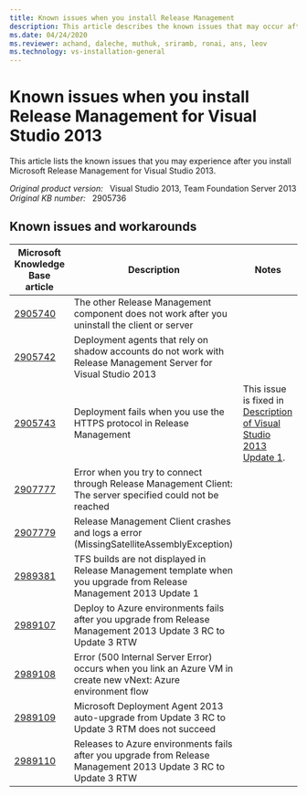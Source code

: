 ```yaml
---
title: Known issues when you install Release Management
description: This article describes the known issues that may occur after you install Release Management for Visual Studio 2013.
ms.date: 04/24/2020
ms.reviewer: achand, daleche, muthuk, sriramb, ronai, ans, leov
ms.technology: vs-installation-general
---
```

# Known issues when you install Release Management for Visual Studio 2013

This article lists the known issues that you may experience after you install Microsoft Release Management for Visual Studio 2013.

_Original product version:_ &nbsp; Visual Studio 2013, Team Foundation Server 2013  
_Original KB number:_ &nbsp; 2905736

## Known issues and workarounds

|Microsoft Knowledge Base article|Description|Notes|
|---|---|---|
| [2905740](https://support.microsoft.com/help/2905740)|The other Release Management component does not work after you uninstall the client or server||
| [2905742](https://support.microsoft.com/help/2905742)|Deployment agents that rely on shadow accounts do not work with Release Management Server for Visual Studio 2013||
| [2905743](https://support.microsoft.com/help/2905743)|Deployment fails when you use the HTTPS protocol in Release Management|This issue is fixed in [Description of Visual Studio 2013 Update 1](https://support.microsoft.com/help/2911573).|
| [2907777](https://support.microsoft.com/help/2907777)|Error when you try to connect through Release Management Client: The server specified could not be reached ||
| [2907779](https://support.microsoft.com/help/2907779)|Release Management Client crashes and logs a error (MissingSatelliteAssemblyException)||
| [2989381](https://support.microsoft.com/help/2989381)|TFS builds are not displayed in Release Management template when you upgrade from Release Management 2013 Update 1||
| [2989107](https://support.microsoft.com/help/2989107)|Deploy to Azure environments fails after you upgrade from Release Management 2013 Update 3 RC to Update 3 RTW||
| [2989108](https://support.microsoft.com/help/2989108)|Error (500 Internal Server Error) occurs when you link an Azure VM in create new vNext: Azure environment flow||
| [2989109](https://support.microsoft.com/help/2989109)|Microsoft Deployment Agent 2013 auto-upgrade from Update 3 RC to Update 3 RTM does not succeed||
| [2989110](https://support.microsoft.com/help/2989110)|Releases to Azure environments fails after you upgrade from Release Management 2013 Update 3 RC to Update 3 RTW||
